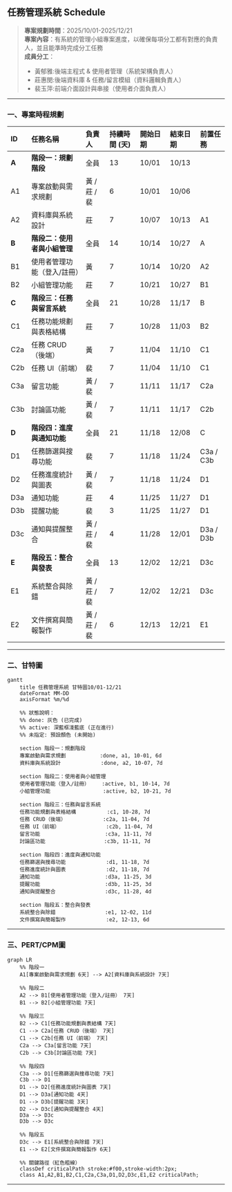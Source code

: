 ## 任務管理系統 Schedule  
> **專案規劃時間**：2025/10/01-2025/12/21  
> **專案內容**：有系統的管理小組專案進度，以確保每項分工都有對應的負責人，並且能準時完成分工任務  
> **成員分工**：  
> - 黃郁雅:後端主程式 & 使用者管理（系統架構負責人）  
> - 莊惠閔:後端資料庫 & 任務/留言模組（資料邏輯負責人）  
> - 裴玉萍:前端介面設計與串接（使用者介面負責人）  

---
### 一、專案時程規劃

| ID    | 任務名稱             | 負責人       | 持續時間 (天) | 開始日期  | 結束日期  | 前置任務      |
| :---- | :--------------- | :-------- | :------- | :---- | :---- | :-------- |
| **A** | **階段一：規劃階段**     | 全員        | 13       | 10/01 | 10/13 |           |
| A1    | 專案啟動與需求規劃        | 黃 / 莊 / 裴 | 6        | 10/01 | 10/06 |           |
| A2    | 資料庫與系統設計         | 莊         | 7        | 10/07 | 10/13 | A1        |
| **B** | **階段二：使用者與小組管理** | 全員        | 14       | 10/14 | 10/27 | A         |
| B1    | 使用者管理功能（登入/註冊）   | 黃         | 7        | 10/14 | 10/20 | A2        |
| B2    | 小組管理功能           | 莊         | 7        | 10/21 | 10/27 | B1        |
| **C** | **階段三：任務與留言系統**  | 全員        | 21       | 10/28 | 11/17 | B         |
| C1    | 任務功能規劃與表格結構       | 莊         | 7        | 10/28 | 11/03 | B2        |
| C2a   | 任務 CRUD（後端）      | 黃         | 7        | 11/04 | 11/10 | C1        |
| C2b   | 任務 UI（前端）        | 裴         | 7        | 11/04 | 11/10 | C1        |
| C3a   | 留言功能             | 黃 / 裴     | 7        | 11/11 | 11/17 | C2a       |
| C3b   | 討論區功能            | 黃 / 裴     | 7        | 11/11 | 11/17 | C2b       |
| **D** | **階段四：進度與通知功能**  | 全員        | 21       | 11/18 | 12/08 | C         |
| D1    | 任務篩選與搜尋功能        | 裴         | 7        | 11/18 | 11/24 | C3a / C3b |
| D2    | 任務進度統計與圖表        | 黃 / 裴     | 7        | 11/18 | 11/24 | D1        |
| D3a   | 通知功能             | 莊         | 4        | 11/25 | 11/27 | D1        |
| D3b   | 提醒功能             | 裴         | 3        | 11/25 | 11/27 | D1        |
| D3c   | 通知與提醒整合          | 黃 / 莊 / 裴 | 4        | 11/28 | 12/01 | D3a / D3b |
| **E** | **階段五：整合與發表**    | 全員        | 13       | 12/02 | 12/21 | D3c       |
| E1    | 系統整合與除錯          | 黃 / 莊 / 裴 | 7        | 12/02 | 12/21 | D3c       |
| E2    | 文件撰寫與簡報製作        | 黃 / 莊 / 裴 | 6        | 12/13 | 12/21 | E1        |
  
---
### 二、甘特圖

```mermaid
gantt
    title 任務管理系統 甘特圖10/01-12/21
    dateFormat MM-DD
    axisFormat %m/%d

    %% 狀態說明：
    %% done: 灰色 (已完成)
    %% active: 深藍框淺藍底 (正在進行)
    %% 未指定: 預設顏色 (未開始)

    section 階段一：規劃階段
    專案啟動與需求規劃           :done, a1, 10-01, 6d
    資料庫與系統設計             :done, a2, 10-07, 7d

    section 階段二：使用者與小組管理
    使用者管理功能（登入/註冊）    :active, b1, 10-14, 7d
    小組管理功能                 :active, b2, 10-21, 7d

    section 階段三：任務與留言系統
    任務功能規劃與表格結構          :c1, 10-28, 7d
    任務 CRUD（後端）            :c2a, 11-04, 7d
    任務 UI（前端）               :c2b, 11-04, 7d
    留言功能                     :c3a, 11-11, 7d
    討論區功能                   :c3b, 11-11, 7d

    section 階段四：進度與通知功能
    任務篩選與搜尋功能             :d1, 11-18, 7d
    任務進度統計與圖表             :d2, 11-18, 7d
    通知功能                     :d3a, 11-25, 3d
    提醒功能                     :d3b, 11-25, 3d
    通知與提醒整合                :d3c, 11-28, 4d

    section 階段五：整合與發表
    系統整合與除錯                :e1, 12-02, 11d
    文件撰寫與簡報製作             :e2, 12-13, 6d
```

---
### 三、PERT/CPM圖

```mermaid
graph LR
    %% 階段一
    A1[專案啟動與需求規劃 6天] --> A2[資料庫與系統設計 7天]

    %% 階段二
    A2 --> B1[使用者管理功能（登入/註冊） 7天]
    B1 --> B2[小組管理功能 7天]

    %% 階段三
    B2 --> C1[任務功能規劃與表結構 7天]
    C1 --> C2a[任務 CRUD（後端） 7天]
    C1 --> C2b[任務 UI（前端） 7天]
    C2a --> C3a[留言功能 7天]
    C2b --> C3b[討論區功能 7天]

    %% 階段四
    C3a --> D1[任務篩選與搜尋功能 7天]
    C3b --> D1
    D1 --> D2[任務進度統計與圖表 7天]
    D1 --> D3a[通知功能 4天]
    D1 --> D3b[提醒功能 3天]
    D2 --> D3c[通知與提醒整合 4天]
    D3a --> D3c
    D3b --> D3c

    %% 階段五
    D3c --> E1[系統整合與除錯 7天]
    E1 --> E2[文件撰寫與簡報製作 6天]

    %% 關鍵路徑（紅色粗線）
    classDef criticalPath stroke:#f00,stroke-width:2px;
    class A1,A2,B1,B2,C1,C2a,C3a,D1,D2,D3c,E1,E2 criticalPath;

```

---
